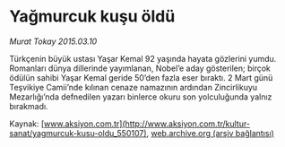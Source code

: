 # Yağmurcuk kuşu öldü

*Murat Tokay 2015.03.10*

<div class="pNewsDetailMainContent" itemprop="articleBody">
 <p>
  Türkçenin büyük ustası Yaşar Kemal 92 yaşında hayata gözlerini yumdu. Romanları dünya dillerinde yayımlanan, Nobel’e aday gösterilen; birçok ödülün sahibi Yaşar Kemal geride 50’den fazla eser bıraktı. 2 Mart günü Teşvikiye Camii’nde kılınan cenaze namazının ardından Zincirlikuyu Mezarlığı’nda defnedilen yazarı binlerce okuru son yolculuğunda yalnız bırakmadı.
 </p>
</div>


Kaynak: [www.aksiyon.com.tr](http://www.aksiyon.com.tr/kultur-sanat/yagmurcuk-kusu-oldu_550107), [web.archive.org (arşiv bağlantısı)](http://web.archive.org/web/20150325204735/http://www.aksiyon.com.tr/kultur-sanat/yagmurcuk-kusu-oldu_550107)
